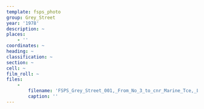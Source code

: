 ```yaml
---
template: fsps_photo
group: Grey_Street
year: '1978'
description: ~
places:
    - ''
coordinates: ~
heading: ~
classification: ~
section: ~
cell: ~
film_roll: ~
files:
    -
        filename: 'FSPS_Grey_Street_001,_From_No_3_to_cnr_Marine_Tce,_Lombardo_Marine_Group,_15-3-C,_1978.png'
        caption: ''
---
```

